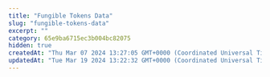 ```yaml
---
title: "Fungible Tokens Data"
slug: "fungible-tokens-data"
excerpt: ""
category: 65e9ba6715ec3b004bc82075
hidden: true
createdAt: "Thu Mar 07 2024 13:27:05 GMT+0000 (Coordinated Universal Time)"
updatedAt: "Tue Mar 19 2024 13:22:32 GMT+0000 (Coordinated Universal Time)"
---
```

